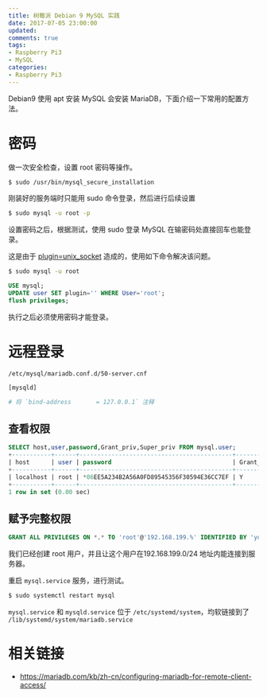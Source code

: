 ```yaml
---
title: 树莓派 Debian 9 MySQL 实践
date: 2017-07-05 23:00:00
updated:
comments: true
tags:
- Raspberry Pi3
- MySQL
categories:
- Raspberry Pi3
---
```


Debian9 使用 apt 安装 MySQL 会安装 MariaDB，下面介绍一下常用的配置方法。

<!--more-->

# 密码

做一次安全检查，设置 root 密码等操作。

```bash
$ sudo /usr/bin/mysql_secure_installation  
```

刚装好的服务端时只能用 sudo 命令登录，然后进行后续设置

```bash
$ sudo mysql -u root -p
```

设置密码之后，根据测试，使用 sudo 登录 MySQL 在输密码处直接回车也能登录。

这是由于 [plugin=unix_socket](https://www.baidu.com/s?wd=plugin%20unix_socket) 造成的，使用如下命令解决该问题。

```bash
$ sudo mysql -u root
```

```sql
USE mysql;
UPDATE user SET plugin='' WHERE User='root';
flush privileges;
```

执行之后必须使用密码才能登录。

# 远程登录

`/etc/mysql/mariadb.conf.d/50-server.cnf`

```bash
[mysqld]

# 将 `bind-address		= 127.0.0.1` 注释
```

## 查看权限

```sql
SELECT host,user,password,Grant_priv,Super_priv FROM mysql.user;
+-----------+------+-------------------------------------------+------------+------------+
| host      | user | password                                  | Grant_priv | Super_priv |
+-----------+------+-------------------------------------------+------------+------------+
| localhost | root | *06EE5A234B2A56A0FD89545356F30594E36CC7EF | Y          | Y          |
+-----------+------+-------------------------------------------+------------+------------+
1 row in set (0.00 sec)
```

## 赋予完整权限

```sql
GRANT ALL PRIVILEGES ON *.* TO 'root'@'192.168.199.%' IDENTIFIED BY 'your-password' WITH GRANT OPTION;
```

我们已经创建 root 用户，并且让这个用户在192.168.199.0/24 地址内能连接到服务器。

重启 `mysql.service` 服务，进行测试。

```bash
$ sudo systemctl restart mysql
```

`mysql.service` 和 `mysqld.service` 位于 `/etc/systemd/system`，均软链接到了 `/lib/systemd/system/mariadb.service`

# 相关链接

* https://mariadb.com/kb/zh-cn/configuring-mariadb-for-remote-client-access/
